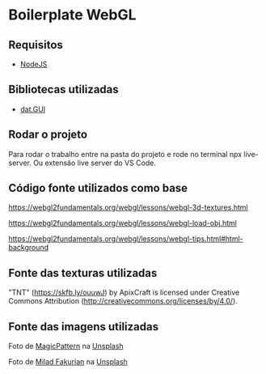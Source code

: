 # Boilerplate WebGL

## Requisitos

- [NodeJS](https://nodejs.org/)

## Bibliotecas utilizadas

- [dat.GUI](https://github.com/dataarts/dat.gui)

## Rodar o projeto

Para rodar o trabalho entre na pasta do projeto e rode no terminal npx live-server. Ou extensão live server do VS Code.

## Código fonte utilizados como base
https://webgl2fundamentals.org/webgl/lessons/webgl-3d-textures.html

https://webgl2fundamentals.org/webgl/lessons/webgl-load-obj.html

https://webgl2fundamentals.org/webgl/lessons/webgl-tips.html#html-background

## Fonte das texturas utilizadas
"TNT" (https://skfb.ly/ouuwJ) by ApixCraft is licensed under Creative Commons Attribution (http://creativecommons.org/licenses/by/4.0/).

## Fonte das imagens utilizadas
Foto de <a href="https://unsplash.com/@magicpattern?utm_source=unsplash&utm_medium=referral&utm_content=creditCopyText">MagicPattern</a> na <a href="https://unsplash.com/pt-br/fotografias/am-yg8wLLIo?utm_source=unsplash&utm_medium=referral&utm_content=creditCopyText">Unsplash</a>


Foto de <a href="https://unsplash.com/@fakurian?utm_source=unsplash&utm_medium=referral&utm_content=creditCopyText">Milad Fakurian</a> na <a href="https://unsplash.com/pt-br/fotografias/PpgY7sjpf_0?utm_source=unsplash&utm_medium=referral&utm_content=creditCopyText">Unsplash</a>